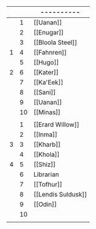 |     |     | ----------       |
| --- | --- | ---------------- |
|     | 1   | [[Uanan]]        |
|     | 2   | [[Enugar]]       |
|     | 3   | [[Bloola Steel]] |
| 1   | 4   | [[Fahnren]]      |
|     | 5   | [[Hugo]]         |
| 2   | 6   | [[Kater]]        |
|     | 7   | [[Ka'Eek]]       |
|     | 8   | [[Sani]]         |
|     | 9   | [[Uanan]]        |
|     | 10  | [[Minas]]        |
|     |     |                  |
|     | 1   | [[Erard Willow]] |
|     | 2   | [[Inma]]         |
| 3   | 3   | [[Kharb]]        |
|     | 4   | [[Khola]]        |
| 4   | 5   | [[Shiz]]         |
|     | 6   | Librarian        |
|     | 7   |    [[Tofhur]]              |
|     | 8   |      [[Lendis Suldusk]]            |
|     | 9   |      [[Odin]]            |
|     | 10  |                  |
|     |     |                  |
